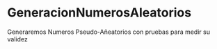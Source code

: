 # GeneracionNumerosAleatorios
 Generaremos Numeros Pseudo-Añeatorios con pruebas para medir su validez
